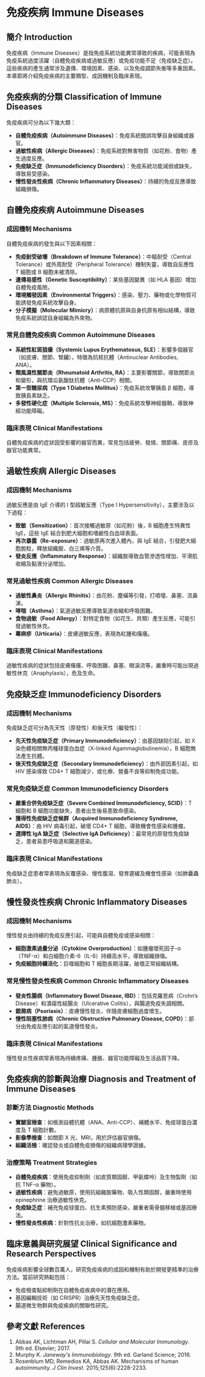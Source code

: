# 免疫疾病 Immune Diseases

## 簡介 Introduction
免疫疾病（Immune Diseases）是指免疫系統功能異常導致的疾病，可能表現為免疫系統過度活躍（自體免疫疾病或過敏反應）或免疫功能不足（免疫缺乏症）。這些疾病的產生通常涉及遺傳、環境因素、感染、以及免疫調節失衡等多重因素。本章節將介紹免疫疾病的主要類型、成因機制及臨床表現。

## 免疫疾病的分類 Classification of Immune Diseases
免疫疾病可分為以下幾大類：
- **自體免疫疾病（Autoimmune Diseases）**：免疫系統錯誤攻擊自身組織或器官。
- **過敏性疾病（Allergic Diseases）**：免疫系統對無害物質（如花粉、食物）產生過度反應。
- **免疫缺乏症（Immunodeficiency Disorders）**：免疫系統功能減弱或缺失，導致易受感染。
- **慢性發炎性疾病（Chronic Inflammatory Diseases）**：持續的免疫反應導致組織損傷。

## 自體免疫疾病 Autoimmune Diseases

### 成因機制 Mechanisms
自體免疫疾病的發生與以下因素相關：
- **免疫耐受破壞（Breakdown of Immune Tolerance）**：中樞耐受（Central Tolerance）或外周耐受（Peripheral Tolerance）機制失靈，導致自反應性 T 細胞或 B 細胞未被清除。
- **遺傳易感性（Genetic Susceptibility）**：某些基因變異（如 HLA 基因）增加自體免疫風險。
- **環境觸發因素（Environmental Triggers）**：感染、壓力、藥物或化學物質可能誘發免疫系統攻擊自身。
- **分子模擬（Molecular Mimicry）**：病原體抗原與自身抗原有相似結構，導致免疫系統誤認自身組織為外來物。

### 常見自體免疫疾病 Common Autoimmune Diseases
- **系統性紅斑狼瘡（Systemic Lupus Erythematosus, SLE）**：影響多個器官（如皮膚、關節、腎臟），特徵為抗核抗體（Antinuclear Antibodies, ANA）。
- **類風濕性關節炎（Rheumatoid Arthritis, RA）**：主要影響關節，導致關節炎和變形，與抗環瓜氨酸肽抗體（Anti-CCP）相關。
- **第一型糖尿病（Type 1 Diabetes Mellitus）**：免疫系統攻擊胰島 β 細胞，導致胰島素缺乏。
- **多發性硬化症（Multiple Sclerosis, MS）**：免疫系統攻擊神經髓鞘，導致神經功能障礙。

### 臨床表現 Clinical Manifestations
自體免疫疾病的症狀因受影響的器官而異，常見包括疲勞、發燒、關節痛、皮疹及器官功能異常。

## 過敏性疾病 Allergic Diseases

### 成因機制 Mechanisms
過敏反應是由 IgE 介導的 I 型超敏反應（Type I Hypersensitivity），主要涉及以下過程：
- **致敏（Sensitization）**：首次接觸過敏原（如花粉）後，B 細胞產生特異性 IgE，這些 IgE 結合到肥大細胞和嗜鹼性白血球表面。
- **再次暴露（Re-exposure）**：過敏原再次進入體內，與 IgE 結合，引發肥大細胞脫粒，釋放組織胺、白三烯等介質。
- **發炎反應（Inflammatory Response）**：組織胺導致血管滲透性增加、平滑肌收縮及黏液分泌增加。

### 常見過敏性疾病 Common Allergic Diseases
- **過敏性鼻炎（Allergic Rhinitis）**：由花粉、塵蟎等引發，打噴嚏、鼻塞、流鼻涕。
- **哮喘（Asthma）**：氣道過敏反應導致氣道收縮和呼吸困難。
- **食物過敏（Food Allergy）**：對特定食物（如花生、貝類）產生反應，可能引發過敏性休克。
- **蕁麻疹（Urticaria）**：皮膚過敏反應，表現為紅腫和瘙癢。

### 臨床表現 Clinical Manifestations
過敏性疾病的症狀包括皮膚瘙癢、呼吸困難、鼻塞、眼淚流等，嚴重時可能出現過敏性休克（Anaphylaxis），危及生命。

## 免疫缺乏症 Immunodeficiency Disorders

### 成因機制 Mechanisms
免疫缺乏症可分為先天性（原發性）和後天性（繼發性）：
- **先天性免疫缺乏症（Primary Immunodeficiency）**：由基因缺陷引起，如 X 染色體相關無丙種球蛋白血症（X-linked Agammaglobulinemia），B 細胞無法產生抗體。
- **後天性免疫缺乏症（Secondary Immunodeficiency）**：由外部因素引起，如 HIV 感染導致 CD4+ T 細胞減少，或化療、營養不良等抑制免疫功能。

### 常見免疫缺乏症 Common Immunodeficiency Disorders
- **嚴重合併免疫缺乏症（Severe Combined Immunodeficiency, SCID）**：T 細胞和 B 細胞功能缺失，患者出生後易患致命感染。
- **獲得性免疫缺乏症候群（Acquired Immunodeficiency Syndrome, AIDS）**：由 HIV 病毒引起，破壞 CD4+ T 細胞，導致機會性感染和腫瘤。
- **選擇性 IgA 缺乏症（Selective IgA Deficiency）**：最常見的原發性免疫缺乏，患者易患呼吸道和腸道感染。

### 臨床表現 Clinical Manifestations
免疫缺乏症患者常表現為反覆感染、慢性腹瀉、發育遲緩及機會性感染（如肺囊蟲肺炎）。

## 慢性發炎性疾病 Chronic Inflammatory Diseases

### 成因機制 Mechanisms
慢性發炎由持續的免疫反應引起，可能與自體免疫或感染相關：
- **細胞激素過量分泌（Cytokine Overproduction）**：如腫瘤壞死因子-α（TNF-α）和白細胞介素-6（IL-6）持續高水平，導致組織損傷。
- **免疫細胞持續活化**：巨噬細胞和 T 細胞長期活躍，破壞正常組織結構。

### 常見慢性發炎性疾病 Common Chronic Inflammatory Diseases
- **發炎性腸病（Inflammatory Bowel Disease, IBD）**：包括克羅恩病（Crohn’s Disease）和潰瘍性結腸炎（Ulcerative Colitis），與腸道免疫失調相關。
- **銀屑病（Psoriasis）**：皮膚慢性發炎，伴隨皮膚細胞過度增生。
- **慢性阻塞性肺病（Chronic Obstructive Pulmonary Disease, COPD）**：部分由免疫反應引起的氣道慢性發炎。

### 臨床表現 Clinical Manifestations
慢性發炎性疾病常表現為持續疼痛、腫脹、器官功能障礙及生活品質下降。

## 免疫疾病的診斷與治療 Diagnosis and Treatment of Immune Diseases

### 診斷方法 Diagnostic Methods
- **實驗室檢查**：如檢測自體抗體（ANA、Anti-CCP）、補體水平、免疫球蛋白濃度及 T 細胞計數。
- **影像學檢查**：如關節 X 光、MRI，用於評估器官損傷。
- **組織活檢**：確認發炎或自體免疫損傷的組織病理學證據。

### 治療策略 Treatment Strategies
- **自體免疫疾病**：使用免疫抑制劑（如皮質類固醇、甲氨蝶呤）及生物製劑（如抗 TNF-α 藥物）。
- **過敏性疾病**：避免過敏原，使用抗組織胺藥物、吸入性類固醇，嚴重時使用 epinephrine 治療過敏性休克。
- **免疫缺乏症**：補充免疫球蛋白、抗生素預防感染，嚴重者需骨髓移植或基因療法。
- **慢性發炎性疾病**：針對性抗炎治療，如抗細胞激素藥物。

## 臨床意義與研究展望 Clinical Significance and Research Perspectives
免疫疾病影響全球數百萬人，研究免疫疾病的成因和機制有助於開發更精準的治療方法。當前研究熱點包括：
- 免疫檢查點抑制劑在自體免疫疾病中的潛在應用。
- 基因編輯技術（如 CRISPR）治療先天性免疫缺乏症。
- 腸道微生物群與免疫疾病的關聯性研究。

## 參考文獻 References
1. Abbas AK, Lichtman AH, Pillai S. _Cellular and Molecular Immunology_. 9th ed. Elsevier; 2017.
2. Murphy K. _Janeway's Immunobiology_. 9th ed. Garland Science; 2016.
3. Rosenblum MD, Remedios KA, Abbas AK. Mechanisms of human autoimmunity. _J Clin Invest_. 2015;125(6):2228-2233.
